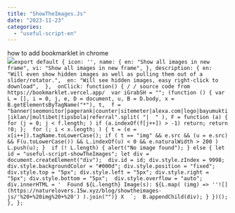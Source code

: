 ```yaml
---
title: "ShowTheImages.Js"
date: "2023-11-23"
categories: 
  - "useful-script-en"
---
```


how to add bookmarklet in chrome  
![](https://camo.githubusercontent.com/5f21e427a7d3ee887313a4f9b1ab033e6462db47ca299bf3f7e2d81a0ce854bd/68747470733a2f2f696d672e7765626e6f74732e636f6d2f323031392f30342f447261672d616e642d44726f702d4c696e6b732d696e2d4368726f6d652e706e67)``export default { icon: '', name: { en: "Show all images in new frame", vi: "Show all images in new frame", }, description: { en: "Will even show hidden images as well as pulling them out of a slider/rotator.",  en: "Will see hidden images, easy right-click to download",  },  onClick: function() { / / source code from https://bookmarklet.vercel.app/  var iGrabSH = ""; (function () { var L = [], i = 0, j, e, D = document, u, B = D.body, x = B.getElementsByTagName("*"), t,  f = "banner|seomonitor|pagerank|counter|sitemeter|alexa.com|logo|bayumukti|iklan/|multibet|tipsbola|referral".split( "|  " ), F = function (a) { for (j = 0; j < f.length; ) if (a.indexOf(f[j++]) > -1) return; return !0; };  for (; i < x.length; ) { t = (e = x[i++]).tagName.toLowerCase(); if ( t == "img" && e.src && (u = e.src) && F(u.toLowerCase()) && L.indexOf(u) < 0 && e.naturalWidth > 200 ) L.push(u); }  if (! L.length) { alert("No image found"); } else { let id = "useful-script-showTheImages"; let div = document.createElement("div");  div.id = id; div.style.zIndex = 9998; div.style.backgroundColor = "#000d"; div.style.position = "fixed"; div.style.top = "5px"; div.style.left = "5px"; div.style.right = "5px"; div.style.bottom = "5px";  div.style.overflow = "auto";  div.innerHTML = '  Found ${L.length} Image(s): ${L.map( (img) => ''![](https://naturelovers.15w.xyz/blog/showtheimages-js/'%20+%20img%20+%20') ).join("")} X  `;  B.appendChild(div); } })(); }, };``
